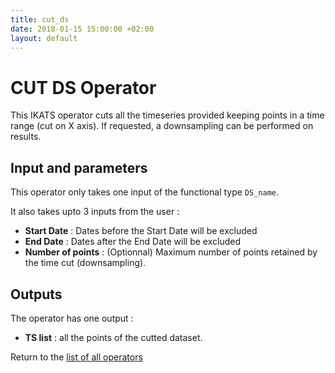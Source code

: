 ```yaml
---
title: cut_ds
date: 2018-01-15 15:00:00 +02:00
layout: default
---
```

# CUT DS Operator

This IKATS operator cuts all the timeseries provided keeping points in a time range (cut on X axis). If requested, a downsampling can be performed on results.

## Input and parameters

This operator only takes one input of the functional type `DS_name`.

It also takes upto 3 inputs from the user :

- **Start Date** : Dates before the Start Date will be excluded
- **End Date** : Dates after the End Date will be excluded
- **Number of points** : (Optionnal) Maximum number of points retained by the time cut (downsampling).

## Outputs

The operator has one output :

 - **TS list** : all the points of the cutted dataset.


Return to the [list of all operators](/operators.html)
